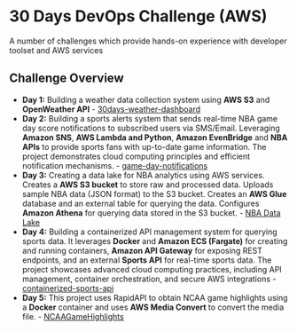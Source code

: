 # 30 Days DevOps Challenge (AWS)
A number of challenges which provide hands-on experience with developer toolset and AWS services

## Challenge Overview
- **Day 1:** Building a weather data collection system using **AWS S3** and **OpenWeather API** - [30days-weather-dashboard](https://github.com/lcribbes/aws-devops-challenge/tree/main/30days-weather-dashboard)
- **Day 2:** Building a sports alerts system that sends real-time NBA game day score notifications to subscribed users via SMS/Email. Leveraging **Amazon SNS**, **AWS Lambda and Python**, **Amazon EvenBridge** and **NBA APIs** to provide sports fans with up-to-date game information. The project demonstrates cloud computing principles and efficient notification mechanisms. - [game-day-notifications](https://github.com/lcribbes/aws-devops-challenge/tree/main/game-day-notifications)
- **Day 3:** Creating a data lake for NBA analytics using AWS services. Creates a **AWS S3 bucket** to store raw and processed data. Uploads sample NBA data (JSON format) to the S3 bucket. Creates an **AWS Glue** database and an external table for querying the data. Configures **Amazon Athena** for querying data stored in the S3 bucket. - [NBA Data Lake](https://github.com/lcribbes/aws-devops-challenge/tree/main/NBADataLake)
- **Day 4:** Building a containerized API management system for querying sports data. It leverages **Docker** and **Amazon ECS (Fargate)** for creating and running containers, **Amazon API Gateway** for exposing REST endpoints, and an external **Sports API** for real-time sports data. The project showcases advanced cloud computing practices, including API management, container orchestration, and secure AWS integrations - [containerized-sports-api](https://github.com/lcribbes/aws-devops-challenge/tree/main/containerized-sports-api)
- **Day 5:** This project uses RapidAPI to obtain NCAA game highlights using a **Docker** container and uses **AWS Media Convert** to convert the media file. - [NCAAGameHighlights](https://github.com/lcribbes/aws-devops-challenge/tree/main/NCAAGameHighlights)
